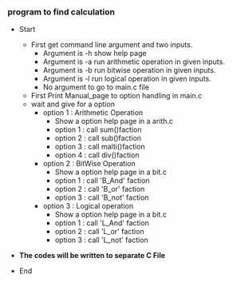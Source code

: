### program to find calculation 
* Start
  
  + First get command line argument and two inputs.
      + Argument is  -h show help page 
      + Argument is  -a run arithmetic operation in given inputs.
      + Argument is -b run bitwise operation in given inputs.
      + Argument is -l run logical operation in given inputs.
      + No argument to go to main.c file
  + First Print  Manual_page to option handling in main.c 
  + wait and give for a option 
    + option 1 : Arithmetic Operation
         + Show a option help page in a arith.c
         + option 1 : call sum()faction
         + option 2 : call sub()faction
         + option 3 : call malti()faction
         + option 4 : call div()faction
    + option 2 : BitWise Operation
         + Show a option help page in a bit.c
         + option 1 : call 'B_And' faction
         + option 2 : call 'B_or' faction
         + option 3 : call 'B_not' faction 
    + option 3 : Logical operation 
         + Show a option help page in a bit.c
         + option 1 : call 'L_And' faction
         + option 2 : call 'L_or' faction
         + option 3 : call 'L_not' faction 
* <b>The codes will be written to separate C File</b>
* End 